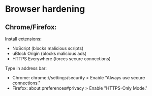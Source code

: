 # Browser hardening

## Chrome/Firefox:

Install extensions:

* NoScript (blocks malicious scripts)
* uBlock Origin (blocks malicious ads)
* HTTPS Everywhere (forces secure connections)

Type in address bar:

* Chrome: chrome://settings/security > Enable "Always use secure connections."
* Firefox: about:preferences#privacy > Enable "HTTPS-Only Mode."